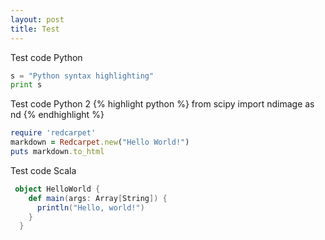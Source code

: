 ```yaml
---
layout: post
title: Test
---
```


Test code Python
```python
s = "Python syntax highlighting"
print s
```

Test code Python 2
{% highlight python %}
from scipy import ndimage as nd
{% endhighlight %}

```ruby
require 'redcarpet'
markdown = Redcarpet.new("Hello World!")
puts markdown.to_html
```

Test code Scala
```scala
 object HelloWorld {
    def main(args: Array[String]) {
      println("Hello, world!")
    }
  }
```
